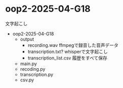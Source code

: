 # oop2-2025-04-G18
文字起こし

- oop2-2025-04-G18
	- output
		- recording.wav ffmpegで録音した音声データ
		- transcription.txt? whisperで文字起こし
		- transcription_list.csv 履歴をすべて保存
	- main.py
	- recoding.py
	- transcription.py
	- csv.py
